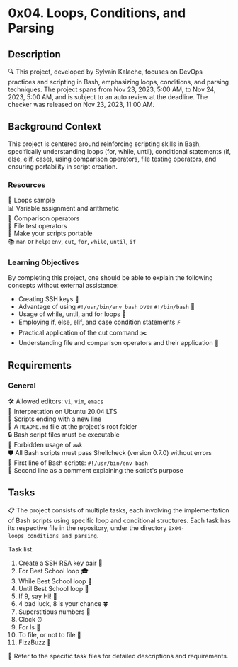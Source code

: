 # 0x04. Loops, Conditions, and Parsing

## Description

🔍 This project, developed by Sylvain Kalache, focuses on DevOps practices and scripting in Bash, emphasizing loops, conditions, and parsing techniques. The project spans from Nov 23, 2023, 5:00 AM, to Nov 24, 2023, 5:00 AM, and is subject to an auto review at the deadline. The checker was released on Nov 23, 2023, 11:00 AM.

## Background Context

This project is centered around reinforcing scripting skills in Bash, specifically understanding loops (for, while, until), conditional statements (if, else, elif, case), using comparison operators, file testing operators, and ensuring portability in script creation.

### Resources

📘 Loops sample  
📊 Variable assignment and arithmetic  
🔗 Comparison operators  
📂 File test operators  
🔧 Make your scripts portable  
📚 `man` or `help`: `env`, `cut`, `for`, `while`, `until`, `if`

### Learning Objectives

By completing this project, one should be able to explain the following concepts without external assistance:

- Creating SSH keys 🔑
- Advantage of using `#!/usr/bin/env bash` over `#!/bin/bash` 🚀
- Usage of while, until, and for loops 🔄
- Employing if, else, elif, and case condition statements ⚡
- Practical application of the cut command ✂️
- Understanding file and comparison operators and their application 📝

## Requirements

### General

🛠️ Allowed editors: `vi`, `vim`, `emacs`  
🐧 Interpretation on Ubuntu 20.04 LTS  
📝 Scripts ending with a new line  
📁 A `README.md` file at the project's root folder  
🔒 Bash script files must be executable  
🚫 Forbidden usage of `awk`  
🛡️ All Bash scripts must pass Shellcheck (version 0.7.0) without errors  
📌 First line of Bash scripts: `#!/usr/bin/env bash`  
📄 Second line as a comment explaining the script's purpose

## Tasks

📋 The project consists of multiple tasks, each involving the implementation of Bash scripts using specific loop and conditional structures. Each task has its respective file in the repository, under the directory `0x04-loops_conditions_and_parsing`.

Task list:

1. Create a SSH RSA key pair 🔑
2. For Best School loop 🎓
3. While Best School loop 🏫
4. Until Best School loop 🌟
5. If 9, say Hi! 👋
6. 4 bad luck, 8 is your chance 🍀
7. Superstitious numbers 🔢
8. Clock ⏰
9. For ls 📂
10. To file, or not to file 📄
11. FizzBuzz 🎉

📌 Refer to the specific task files for detailed descriptions and requirements.


